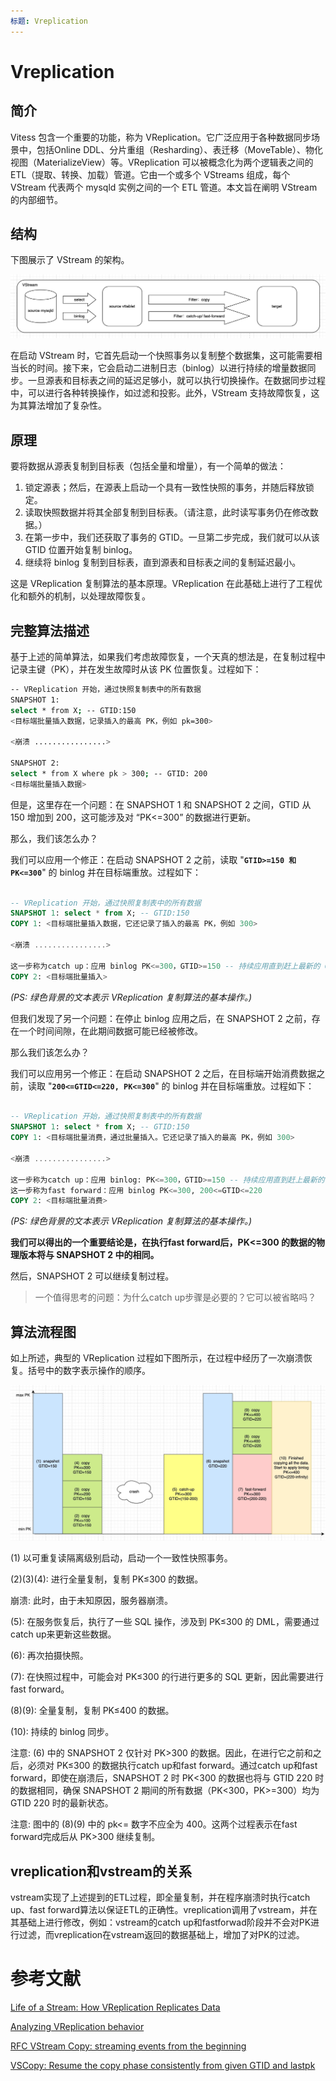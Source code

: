 ```yaml
---
标题: Vreplication
---
```


# **Vreplication**

## **简介**

Vitess 包含一个重要的功能，称为 VReplication。它广泛应用于各种数据同步场景中，包括Online DDL、分片重组（Resharding）、表迁移（MoveTable）、物化视图（MaterializeView）等。VReplication 可以被概念化为两个逻辑表之间的 ETL（提取、转换、加载）管道。它由一个或多个 VStreams 组成，每个 VStream 代表两个 mysqld 实例之间的一个 ETL 管道。本文旨在阐明 VStream 的内部细节。

## **结构**

下图展示了 VStream 的架构。

![structure](images/Vreplication_1.png)

在启动 VStream 时，它首先启动一个快照事务以复制整个数据集，这可能需要相当长的时间。接下来，它会启动二进制日志（binlog）以进行持续的增量数据同步。一旦源表和目标表之间的延迟足够小，就可以执行切换操作。在数据同步过程中，可以进行各种转换操作，如过滤和投影。此外，VStream 支持故障恢复，这为其算法增加了复杂性。

## **原理**

要将数据从源表复制到目标表（包括全量和增量），有一个简单的做法：

1. 锁定源表；然后，在源表上启动一个具有一致性快照的事务，并随后释放锁定。
2. 读取快照数据并将其全部复制到目标表。（请注意，此时读写事务仍在修改数据。）
3. 在第一步中，我们还获取了事务的 GTID。一旦第二步完成，我们就可以从该 GTID 位置开始复制 binlog。
4. 继续将 binlog 复制到目标表，直到源表和目标表之间的复制延迟最小。

这是 VReplication 复制算法的基本原理。VReplication 在此基础上进行了工程优化和额外的机制，以处理故障恢复。

## **完整算法描述**

基于上述的简单算法，如果我们考虑故障恢复，一个天真的想法是，在复制过程中记录主键（PK），并在发生故障时从该 PK 位置恢复。过程如下：

```bash
-- VReplication 开始，通过快照复制表中的所有数据
SNAPSHOT 1:
select * from X; -- GTID:150
<目标端批量插入数据，记录插入的最高 PK，例如 pk=300>

<崩溃 ................>

SNAPSHOT 2:
select * from X where pk > 300; -- GTID: 200
<目标端批量插入数据>
```

但是，这里存在一个问题：在 SNAPSHOT 1 和 SNAPSHOT 2 之间，GTID 从 150 增加到 200，这可能涉及对 “PK<=300” 的数据进行更新。

那么，我们该怎么办？

我们可以应用一个修正：在启动 SNAPSHOT 2 之前，读取 "**`GTID>=150 和 PK<=300`**" 的 binlog 并在目标端重放。过程如下：

```sql

-- VReplication 开始，通过快照复制表中的所有数据
SNAPSHOT 1: select * from X; -- GTID:150
COPY 1: <目标端批量插入数据，它还记录了插入的最高 PK，例如 300>

<崩溃 ................>

这一步称为catch up：应用 binlog PK<=300，GTID>=150 -- 持续应用直到赶上最新的 GTID，例如 200。然后停止并继续复制。 SNAPSHOT 2: select * from X where pk > 300; -- GTID: 220
COPY 2: <目标端批量插入>
```

*(PS: 绿色背景的文本表示 VReplication 复制算法的基本操作。)*

但我们发现了另一个问题：在停止 binlog 应用之后，在 SNAPSHOT 2 之前，存在一个时间间隙，在此期间数据可能已经被修改。

那么我们该怎么办？

我们可以应用另一个修正：在启动 SNAPSHOT 2 之后，在目标端开始消费数据之前，读取 "**`200<=GTID<=220, PK<=300`**" 的 binlog 并在目标端重放。过程如下：

```sql

-- VReplication 开始，通过快照复制表中的所有数据
SNAPSHOT 1: select * from X; -- GTID:150
COPY 1: <目标端批量消费，通过批量插入。它还记录了插入的最高 PK，例如 300>

<崩溃 ................>

这一步称为catch up：应用 binlog: PK<=300，GTID>=150 -- 持续应用直到赶上最新的 GTID，例如 200。然后停止并继续复制。 SNAPSHOT 2: select * from X where pk > 300; -- GTID: 220
这一步称为fast forward：应用 binlog PK<=300, 200<=GTID<=220
COPY 2: <目标端批量消费>

```

*(PS: 绿色背景的文本表示 VReplication 复制算法的基本操作。)*

**我们可以得出的一个重要结论是，在执行fast forward后，PK<=300 的数据的物理版本将与 SNAPSHOT 2 中的相同。**

然后，SNAPSHOT 2 可以继续复制过程。

> 一个值得思考的问题：为什么catch up步骤是必要的？它可以被省略吗？
>

## **算法流程图**

如上所述，典型的 VReplication 过程如下图所示，在过程中经历了一次崩溃恢复。括号中的数字表示操作的顺序。

![算法流程图](images/Vreplication_2.jpeg)

(1) 以可重复读隔离级别启动，启动一个一致性快照事务。

(2)(3)(4): 进行全量复制，复制 PK≤300 的数据。

崩溃: 此时，由于未知原因，服务器崩溃。

(5): 在服务恢复后，执行了一些 SQL 操作，涉及到 PK≤300 的 DML，需要通过catch up来更新这些数据。

(6): 再次拍摄快照。

(7): 在快照过程中，可能会对 PK≤300 的行进行更多的 SQL 更新，因此需要进行fast forward。

(8)(9): 全量复制，复制 PK≤400 的数据。

(10): 持续的 binlog 同步。

注意: (6) 中的 SNAPSHOT 2 仅针对 PK>300 的数据。因此，在进行它之前和之后，必须对 PK≤300 的数据执行catch up和fast forward。通过catch up和fast forward，即使在崩溃后，SNAPSHOT 2 时 PK<300 的数据也将与 GTID 220 时的数据相同，确保 SNAPSHOT 2 期间的所有数据（PK<300，PK>=300）均为 GTID 220 时的最新状态。

注意: 图中的 (8)(9) 中的 pk<= 数字不应全为 400。这两个过程表示在fast forward完成后从 PK>300 继续复制。

## vreplication和vstream的关系
vstream实现了上述提到的ETL过程，即全量复制，并在程序崩溃时执行catch up、fast forward算法以保证ETL的正确性。vreplication调用了vstream，并在其基础上进行修改，例如：vstream的catch up和fastforwad阶段并不会对PK进行过滤，而vreplication在vstream返回的数据基础上，增加了对PK的过滤。

# 参考文献
[Life of a Stream: How VReplication Replicates Data](https://vitess.io/docs/16.0/reference/vreplication/internal/life-of-a-stream/)

[Analyzing VReplication behavior](https://github.com/vitessio/vitess/issues/8056)

[RFC VStream Copy: streaming events from the beginning](https://github.com/vitessio/vitess/issues/6277)

[VSCopy: Resume the copy phase consistently from given GTID and lastpk](https://github.com/vitessio/vitess/pull/11103)